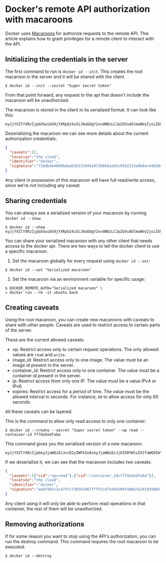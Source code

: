 # Docker's remote API authorization with macaroons

Docker uses [Macaroons](http://research.google.com/pubs/pub41892.html) for authorize requests to the remote API. This article explains how to grant privileges for a remote client to interact with the API.

## Initializing the credentials in the server

The first command to run is `docker id --init`. This creates the root macaroon in the server and it will be shared with the client.

```
$ docker id --init --secret "Super secret token"
```

From that point forward, any request to the api that doesn't include the macaroon will be unauthorized.

The macaroon is stored in the client in its serialized format. It can look like this:

```
eyJjYXZlYXRzIjpbXSwibG9jYXRpb24iOiJ0aGUgY2xvdWQiLCJpZGVudGlmaWVyIjoiZG9ja2VyIiwic2lnbmF0dXJlIjoiNzE4ZGJkZTQwZDliZGFhNjM4MTUzOTQxZTA3MjY4YjlhYTkzYzk1ODIyMzVlMGI4ZWM0NDgzZGQ4ZmVkNTMyZiJ9
```

Deserializing the macaroon we can see more details about the current authorization credentials:

```json
{
  "caveats":[],
  "location":"the cloud",
  "identifier":"docker",
  "signature":"718dbde40d9bdaa638153941e07268b9aa93c9582235e0b8ec4483dd8fed532f"
}
```

Any client in possession of this macaroon will have full read/write access, since we're not including any caveat.

## Sharing credentials

You can always see a serialized version of your macaroon by running `docker id --show`.

```
$ docker id --show
eyJjYXZlYXRzIjpbXSwibG9jYXRpb24iOiJ0aGUgY2xvdWQiLCJpZGVudGlmaWVyIjoiZG9ja2VyIiwic2lnbmF0dXJlIjoiNzE4ZGJkZTQwZDliZGFhNjM4MTUzOTQxZTA3MjY4YjlhYTkzYzk1ODIyMzVlMGI4ZWM0NDgzZGQ4ZmVkNTMyZiJ9
```

You can share your serialized macaroon with any other client that needs access to the docker api. There are two ways to tell the docker client to use a specific macaroon.

1. Set the macaroon globally for every request using `docker id --set`:

```
$ docker id --set "Serialized macaroon"
```

2. Set the macaroon via an environment variable for specific usage:

```
$ DOCKER_REMOTE_AUTH="Serialized macaroon" \
> docker run --rm -it ubuntu bash
```

## Creating caveats

Using the root macaroon, you can create new macaroons with caveats to share with other people. Caveats are used to restrict access to certain parts of the server.

These are the current allowed caveats:

- op: Restrict access only to certain request operations. The only allowed values are `read` and `write`.
- image_id: Restrict access only to one image. The value must be an image id present in the server.
- container_id: Restrict access only to one container. The value must be a container id present in the server.
- ip: Restrict access from only one IP. The value must be a value IPv4 or IPv6.
- expires: Restrict access for a period of time. The value must be the allowed interval in seconds. For instance, `60` to allow access for only 60 seconds.

All these caveats can be layered.

This is the command to allow only read access to only one container:

```
$ docker id --create --secret "Super secret token" --op read --container-id ff7da5edfaba
```

This command gives you the serialized version of a new macaroon:

```
eyJjYXZlYXRzIjpbeyJjaWQiOiJvcD1yZWFkIn0seyJjaWQiOiJjb250YWluZXJfaWQ9ZmY3ZGE1ZWRmYWJhIn1dLCJsb2NhdGlvbiI6InRoZSBjbG91ZCIsImlkZW50aWZpZXIiOiJkb2NrZXIiLCJzaWduYXR1cmUiOiJlZTZmZDkyYzJjNDc1ZmM3Mzg1NjNkNjdmZmY1N2NkNzVlOTQyMDlmYTA4ZTdlMmQxOTM5ZDA1MWYxNzFlZTUyIn0=
```

If we deserialize it, we can see that the macaroon includes two caveats:

```json
{
  "caveats":[{"cid":"op=read"},{"cid":"container_id=ff7da5edfaba"}],
  "location":"the cloud",
  "identifier":"docker",
  "signature":"ee6fd92c2c475fc738563d67fff57cd75e94209fa08e7e2d1939d051f171ee52"
}
```

Any client using it will only be able to perform read operations in that container, the rest of them will be unauthorized.

## Removing authorizations

If for some reason you want to stop using the API's authorization, you can run the destroy command. This command requires the root macaroon to be executed:

```
$ docker id --destroy
```
